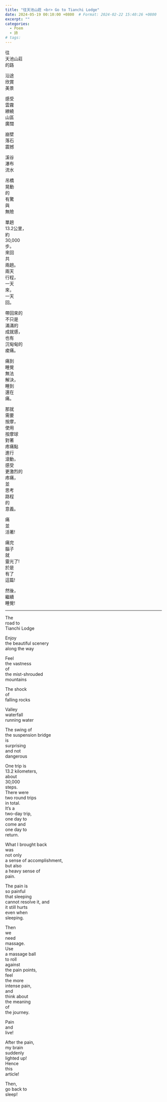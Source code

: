 ```yaml
---
title: "往天池山莊 <br> Go to Tianchi Lodge"
date: 2024-05-19 00:10:00 +0800  # Format: 2024-02-22 15:40:26 +0800
excerpt: ""
categories:
  - Poem
  - 詩
# tags:
---
```


往  
天池山莊  
的路

沿途  
欣賞  
美景

感受  
雲霧  
繚繞  
山區  
廣闊

崩壁  
落石  
震撼

溪谷  
瀑布  
流水

吊橋  
晃動  
的  
有驚  
與  
無險

單趟  
13.2公里，  
約  
30,000  
步。  
來回  
共  
兩趟。  
兩天  
行程，  
一天  
來，  
一天  
回。

帶回來的  
不只是  
滿滿的  
成就感，  
也有  
沉甸甸的  
痠痛。

痛到  
睡覺  
無法  
解決，  
睡到  
還在  
痛。

那就  
需要  
按摩，  
使用  
按摩球  
對著  
疼痛點  
進行  
滾動，  
感受  
更激烈的  
疼痛，  
並  
思考  
路程  
的  
意義。

痛  
並  
活著!

痛完  
腦子  
就  
靈光了!  
於是  
有了  
這篇!

然後，  
繼續  
睡覺!

---

The  
road to  
Tianchi Lodge

Enjoy  
the beautiful scenery  
along the way

Feel  
the vastness  
of  
the mist-shrouded  
mountains

The shock  
of  
falling rocks

Valley  
waterfall  
running water

The swing of  
the suspension bridge  
is  
surprising  
and not  
dangerous

One trip is  
13.2 kilometers,  
about  
30,000  
steps.  
There were  
two round trips  
in total.  
It’s a  
two-day trip,  
one day to  
come and  
one day to  
return.

What I brought back  
was  
not only  
a sense of accomplishment,  
but also  
a heavy sense of  
pain.

The pain is  
so painful  
that sleeping  
cannot resolve it, and  
it still hurts  
even when  
sleeping.

Then  
we  
need  
massage.  
Use  
a massage ball  
to roll  
against  
the pain points,  
feel  
the more  
intense pain,  
and  
think about  
the meaning  
of  
the journey.

Pain  
and  
live!

After the pain,  
my brain  
suddenly  
lighted up!  
Hence  
this  
article!

Then,  
go back to  
sleep!
